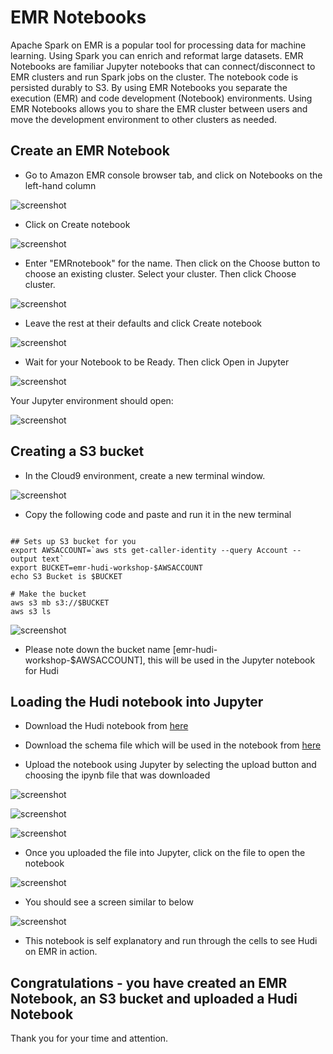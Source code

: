 # EMR Notebooks

Apache Spark on EMR is a popular tool for processing data for machine learning. Using Spark you can enrich and reformat large datasets. EMR Notebooks are familiar Jupyter notebooks that can connect/disconnect to EMR clusters and run Spark jobs on the cluster. The notebook code is persisted durably to S3. By using EMR Notebooks you separate the execution (EMR) and code development (Notebook) environments. Using EMR Notebooks allows you to share the EMR cluster between users and move the development environment to other clusters as needed. 

## Create an EMR Notebook

* Go to Amazon EMR console browser tab, and click on Notebooks on the left-hand column

![screenshot](images/N1.png)

* Click on Create notebook

![screenshot](images/N2.png)

* Enter "EMRnotebook" for the name.  Then click on the Choose button to choose an existing cluster.  Select your cluster.  Then click Choose cluster.

![screenshot](images/N3.png)

* Leave the rest at their defaults and click Create notebook

![screenshot](images/N4.png)

* Wait for your Notebook to be Ready.  Then click Open in Jupyter

![screenshot](images/N5.png)

Your Jupyter environment should open:

![screenshot](images/N6.png)


## Creating a S3 bucket

* In the Cloud9 environment, create a new terminal window.

![screenshot](images/N61.png)

* Copy the following code and paste and run it in the new terminal

```

## Sets up S3 bucket for you
export AWSACCOUNT=`aws sts get-caller-identity --query Account --output text`
export BUCKET=emr-hudi-workshop-$AWSACCOUNT
echo S3 Bucket is $BUCKET

# Make the bucket
aws s3 mb s3://$BUCKET
aws s3 ls

```

![screenshot](images/N61.png)

* Please note down the bucket name [emr-hudi-workshop-$AWSACCOUNT], this will be used in the Jupyter notebook for Hudi

## Loading the Hudi notebook into Jupyter

* Download the Hudi notebook from [here](https://bit.ly/hudi-notebook-v1)
* Download the schema file which will be used in the notebook from [here](https://bit.ly/schema-file)

* Upload the notebook using Jupyter by selecting the upload button and choosing the ipynb file that was downloaded

![screenshot](images/N7.png)

![screenshot](images/N8.png)

![screenshot](images/N9.png)

* Once you uploaded the file into Jupyter, click on the file to open the notebook

![screenshot](images/N10.png)

* You should see a screen similar to below

![screenshot](images/N11.png)

* This notebook is self explanatory and run through the cells to see Hudi on EMR in action.




## Congratulations - you have created an EMR Notebook, an S3 bucket and uploaded a Hudi Notebook

Thank you for your time and attention.
